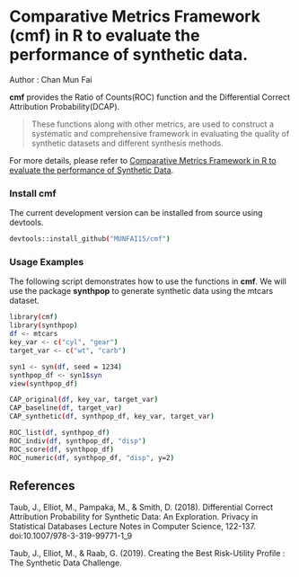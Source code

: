 # Comparative Metrics Framework (cmf) in R to evaluate the performance of synthetic data. 
Author : Chan Mun Fai 

**cmf** provides the Ratio of Counts(ROC) function and the Differential Correct Attribution Probability(DCAP). 

>These functions along with other metrics, are used to construct a systematic and comprehensive framework in evaluating the quality of synthetic datasets and different synthesis methods. 

For more details, please refer to [Comparative Metrics Framework in R to evaluate the performance of Synthetic Data](https://github.com/MUNFAI15/DiffPriv).

### Install cmf 
The current development version can be installed from source using devtools.

```bash
devtools::install_github("MUNFAI15/cmf")
```

### Usage Examples 
The following script demonstrates how to use the functions in **cmf**. We will use the package **synthpop** to generate synthetic data using the mtcars dataset. 

```bash
library(cmf)
library(synthpop)
df <- mtcars
key_var <- c("cyl", "gear")
target_var <- c("wt", "carb")

syn1 <- syn(df, seed = 1234)
synthpop_df <- syn1$syn
view(synthpop_df)

CAP_original(df, key_var, target_var)
CAP_baseline(df, target_var)
CAP_synthetic(df, synthpop_df, key_var, target_var)

ROC_list(df, synthpop_df)
ROC_indiv(df, synthpop_df, "disp")
ROC_score(df, synthpop_df)
ROC_numeric(df, synthpop_df, "disp", y=2)
```
## References

Taub, J., Elliot, M., Pampaka, M., &amp; Smith, D. (2018). Differential Correct Attribution Probability for Synthetic Data: An Exploration. Privacy in Statistical Databases Lecture Notes in Computer Science, 122-137. doi:10.1007/978-3-319-99771-1_9

Taub, J., Elliot, M., & Raab, G. (2019). Creating the Best Risk-Utility Profile : The Synthetic Data Challenge.
